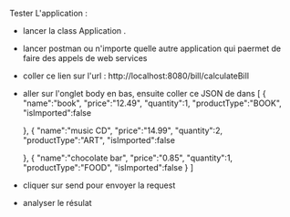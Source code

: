 Tester L'application :

- lancer la class Application .
- lancer postman ou n'importe quelle autre application qui paermet de faire des appels de web services
- coller ce lien sur l'url : http://localhost:8080/bill/calculateBill
- aller sur l'onglet body en bas, ensuite coller ce JSON de dans
  [
  {
  "name":"book",
  "price":"12.49",
  "quantity":1,
  "productType":"BOOK",
  "isImported":false

  },
  {
  "name":"music CD",
  "price":"14.99",
  "quantity":2,
  "productType":"ART",
  "isImported":false

  },
  {
  "name":"chocolate bar",
  "price":"0.85",
  "quantity":1,
  "productType":"FOOD",
  "isImported":false
  }
  ]
- cliquer sur send pour envoyer la request
- analyser le résulat